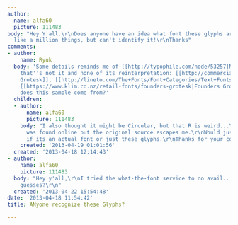 ```yaml
---
author:
  name: alfa60
  picture: 111483
body: "Hey Y'all.\r\nDoes anyone have an idea what font these glyphs are from?\r\nLooks
  like a million things, but can't identify it!\r\nThanks"
comments:
- author:
    name: Ryuk
  body: 'Some details reminds me of [[http://typophile.com/node/53257|Mercator]] but
    that''s not it and none of its reinterpretation: [[http://commercialtype.com/typefaces/atlas/grotesk|Atlas
    Grotesk]], [[http://lineto.com/The+Fonts/Font+Categories/Text+Fonts/Circular|Circular]],
    [[https://www.klim.co.nz/retail-fonts/founders-grotesk|Founders Grotesk]]. Where
    does this sample come from?'
  children:
  - author:
      name: alfa60
      picture: 111483
    body: "I also thought it might be Circular, but that R is weird...\r\nThe sample
      was found online but the original source escapes me.\r\nWould just like to understand
      if its an actual font or just these glyphs.\r\nThanks for your comment!"
    created: '2013-04-19 01:01:56'
  created: '2013-04-18 12:14:43'
- author:
    name: alfa60
    picture: 111483
  body: "Hey y'all,\r\nI tried the what-the-font service to no avail.... any other
    guesses?\r\n"
  created: '2013-04-22 15:54:48'
date: '2013-04-18 11:54:42'
title: ANyone recognize these Glyphs?

---
```

